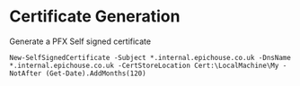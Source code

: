 # Certificate Generation

Generate a PFX Self signed certificate
```
New-SelfSignedCertificate -Subject *.internal.epichouse.co.uk -DnsName *.internal.epichouse.co.uk -CertStoreLocation Cert:\LocalMachine\My -NotAfter (Get-Date).AddMonths(120)
```